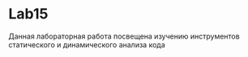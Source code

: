 # Lab15
Данная лабораторная работа посвещена изучению инструментов статического и динамического анализа кода

